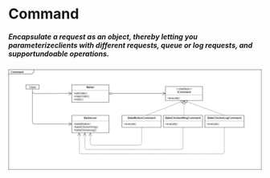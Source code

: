 # Command

##### Encapsulate a request as an object, thereby letting you parameterizeclients with different requests, queue or log requests, and supportundoable operations.

![alt text](UML.jpg)
